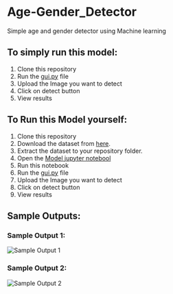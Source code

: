 # Age-Gender_Detector
Simple age and gender detector using Machine learning
## To simply run this model:
1. Clone this repository
2. Run the [gui.py](https://github.com/mubeen161/Age-and-Gender-Detection/blob/main/gui.py) file
3. Upload the Image you want to detect
4. Click on detect button
5. View results

## To Run this Model yourself:
1. Clone this repository
2. Download the dataset from [here](https://www.kaggle.com/jangedoo/utkface-new). 
3. Extract the dataset to your repository folder.
4. Open the [Model jupyter notebool](https://github.com/mubeen161/Age-and-Gender-Detection/blob/main/Model.ipynb)
5. Run this notebook
6. Run the [gui.py](https://github.com/mubeen161/Age-and-Gender-Detection/blob/main/gui.py) file
7. Upload the Image you want to detect
8. Click on detect button
9. View results

## Sample Outputs:
### Sample Output 1:
![Sample Output 1](https://github.com/utkarshshri1016/Age-Gender_Detector/blob/main/Output_Image_1.PNG)
### Sample Output 2:
![Sample Output 2](https://github.com/utkarshshri1016/Age-Gender_Detector/blob/main/Output_Image_2.PNG)
